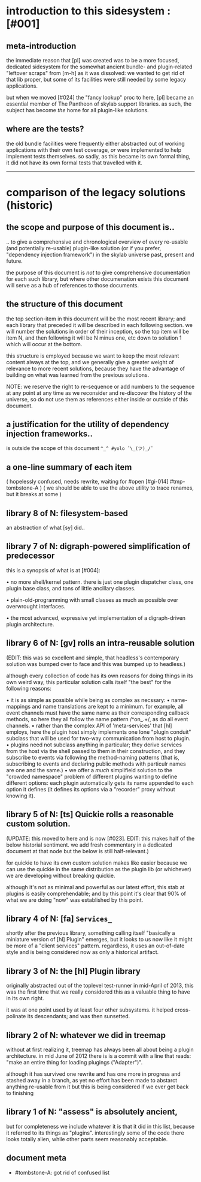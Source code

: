 # introduction to this sidesystem :[#001]

## meta-introduction

the immediate reason that [pl] was created was to be a more focused,
dedicated sidesystem for the somewhat ancient bundle- and plugin-related
"leftover scraps" from [m-h] as it was dissolved: we wanted to get rid of
that lib proper, but some of its facilities were still needed by some legacy
applications.

but when we moved [#024] the "fancy lookup" proc to here, [pl] became an
essential member of The Pantheon of skylab support libraries. as such,
the subject has become *the* home for all plugin-like solutions.




## where are the tests?

the old bundle facilities were frequently either abstracted out of
working applications with their own test coverage, *or* were implemented to
help implement tests themselves. so sadly, as this became its own formal
thing, it did not have its own formal tests that travelled with it.





------------------------------
# comparison of the legacy solutions (historic)

## the scope and purpose of this document is..

.. to give a comprehensive and chronological overview of every re-usable (and
potentially re-usable) plugin-like solution (or if you prefer, "dependency
injection framework") in the skylab universe past, present and future.

the purpose of this document is *not* to give comprehensive documentation for
each such library, but where other documenation exists this document will
serve as a hub of references to those documents.




## the structure of this document

the top section-item in this document will be the most recent library; and
each library that preceded it will be described in each following section. we
will number the solutions in order of their inception, so the top item will
be item N, and then following it will be N minus one, etc down to solution 1
which will occur at the bottom.

this structure is employed because we want to keep the most relevant content
always at the top, and we generally give a greater weight of relevance to
more recent solutions, because they have the advantage of building on what
was learned from the previous solutions.

NOTE: we reserve the right to re-sequence or add numbers to the sequence at
any point at any time as we reconsider and re-discover the history of the
universe, so do not use them as references either inside or outside of this
document.



## a justification for the utility of dependency injection frameworks..

is outside the scope of this document `^_^ #yolo ¯\_(ツ)_/¯`



## a one-line summary of each item

( hopelessly confused, needs rewrite, waiting for #open [#gi-014] #tmp-tombstone-A )
( we should be able to use the above utility to trace renames, but it breaks at some )




## library 8 of N: filesystem-based

an abstraction of what [sy] did..




## library 7 of N: digraph-powered simplification of predecessor

this is a synopsis of what is at [#004]:

  • no more shell/kernel pattern. there is just one plugin dispatcher
    class, one plugin base class, and tons of little ancillary classes.

  • plain-old-programming with small classes as much as possible over
    overwrought interfaces.

  • the most advanced, expressive yet implementation of a digraph-driven
    plugin architecture.




## library 6 of N: [gv] rolls an intra-reusable solution

(EDIT: this was so excellent and simple, that headless's contemporary solution
was bumped over to face and this was bumped up to headless.)

although every collection of code has its own reasons for doing things in its
own weird way, this particular solution calls itself "the best" for the
following reasons:

  • it is as simple as possible while being as complex as necssary:
  • name-mappings and name translations are kept to a minimum.
    for example, all event channels must have the same name as their
     corresponding callback methods, so here they all follow the name pattern
     /^on_.+/, as do all event channels.
  • rather than the complex API of 'meta-services' that [hl] employs, here
    the plugin host simply implements one lone "plugin conduit" subclass
    that will be used for two-way communication from host to plugin.
  • plugins need not subclass anything in particular; they derive services
    from the host via the shell passed to them in their construction, and
    they subscribe to events via following the method-naming patterns
    (that is, subscribing to events and declaring public methods with
    particulr names are one and the same.)
  • we offer a *much* simplifield solution to the "crowded namespace"
    problem of different plugins wanting to define different options: each
    plugin automatically gets its name appended to each option it defines
    (it defines its options via a "recorder" proxy without knowing it).



## library 5 of N: [ts] Quickie rolls a reasonable custom solution.

(UPDATE: this moved to here and is now [#023]. EDIT: this makes half of
the below historial sentiment. we add fresh commentary in a dedicated
document at that node but the below is still half-relevant.)

for quickie to have its own custom solution makes like easier because
we can use the quickie in the same distribution as the plugin lib
(or whichever) we are developing without breaking quickie.

although it's not as minimal and powerful as our latest effort, this stab
at plugins is easily comprehendable; and by this point it's clear that 90%
of what we are doing "now" was established by this point.




## library 4 of N: [fa] `Services_`

shortly after the previous library, something calling itself "basically
a miniature version of [hl] Plugin" emerges, but it looks to us now like
it might be more of a "client services" pattern. regardless, it uses an
out-of-date style and is being considered now as only a historical artifact.



## library 3 of N: the [hl] Plugin library

originally abstracted out of the toplevel test-runner in mid-April of 2013,
this was the first time that we really considered this as a valuable thing
to have in its own right.

it was at one point used by at least four other subsystems. it helped
cross-polinate its descendants; and was then sunsetted.



## library 2 of N: whatever we did in treemap

without at first realizing it, treemap has always been all about being a
plugin architecture. in mid June of 2012 there is is a commit with a line
that reads: "make an entire thing for loading plugings ("Adapter")".

although it has survived one rewrite and has one more in progress and stashed
away in a branch, as yet no effort has been made to abstarct anything
re-usable from it but this is being considered if we ever get back to finishing



## library 1 of N: "assess" is absolutely ancient,

but for completeness we include whatever it is that it did in this list,
because it referred to its things as "plugins". interestingly some of the code
there looks totally alien, while other parts seem reasonably acceptable.




## document meta

  - #tombstone-A: got rid of confused list
